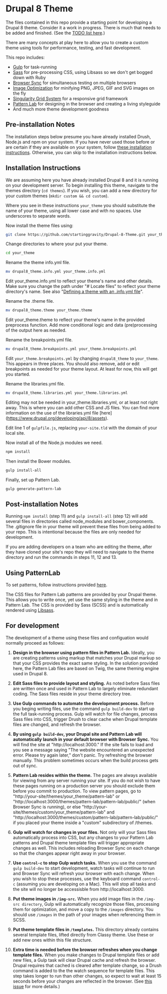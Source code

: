 # Drupal 8 Theme

The files contained in this repo provide a starting point for developing a Drupal 8 theme. Consider it a work in progress. There is much that needs to be added and finished. (See the [TODO list here](https://github.com/startinggravity/Drupal-8-Theme/blob/master/TODO.md).)

There are many concepts at play here to allow you to create a custom theme using tools for performance, testing, and fast development.

This repo includes:
* [Gulp](http://gulpjs.com) for task-running
* [Sass](http://sass-lang.com) for pre-processing CSS, using Libsass so we don't get bogged down with Ruby
* [Browser Sync](http://www.browsersync.io) for simultaneous testing on multiple browsers
* [Image Optimization](https://www.npmjs.com/package/gulp-image-optimization) for minifying PNG, JPEG, GIF and SVG images on the fly
* [Singularity Grid System](https://github.com/at-import/Singularity) for a responsive grid framework
* [Pattern Lab](http://patternlab.io) for designing in the browser and creating a living styleguide
* And much more theme development goodness

## Pre-installation Notes

The installation steps below presume you have already installed Drush, Node.js and npm on your system. If you have never used those before or are certain if they are available on your system, follow [these installation instructions](https://github.com/startinggravity/Drupal-8-Theme/blob/master/INSTALL.md). Otherwise, you can skip to the installation instructions below.

## Installation Instructions

We are assuming here you have already installed Drupal 8 and it is running on your development server. To begin installing this theme, navigate to the themes directory (`cd themes`). If you wish, you can add a new directory for your custom themes (`mkdir custom && cd custom`).

Where you see in these instructions `your_theme` you should substitute the name of your theme, using all lower case and with no spaces. Use underscores to separate words.

Now install the theme files using: 

```bash
git clone https://github.com/startinggravity/Drupal-8-Theme.git your_theme
```

Change directories to where your put your theme.

```bash
cd your_theme
```

Rename the theme info.yml file.

```bash 
mv drupal8_theme.info.yml your_theme.info.yml
```

Edit your_theme.info.yml to reflect your theme's name and other details. Make sure you change the path under "# Locate files" to reflect your theme directory's name. See also "[Defining a theme with an .info.yml file](https://www.drupal.org/node/2349827)".

Rename the .theme file.

```bash
mv drupal8_theme.theme your_theme.theme
```

Edit your_theme.theme to reflect your theme's name in the provided preprocess function. Add more conditional logic and data (pre)processing of the output here as needed.

Rename the breakpoints.yml file.

```bash
mv drupal8_theme.breakpoints.yml your_theme.breakpoints.yml
```

Edit `your_theme.breakpoints.yml` by changing `drupal8_theme` to `your_theme`. This appears in three places. You should also remove, add or edit breakpoints as needed for your theme layout. At least for now, this will get you started.

Rename the libraries.yml file.

```bash
mv drupal8_theme.libraries.yml your_theme.libraries.yml
```

Editing may not be needed in your_theme.libraries.yml, or at least not right away. This is where you can add other CSS and JS files. You can find more information on the use of the libraries.yml file [here] (https://www.drupal.org/developing/api/8/assets).

Edit line 1 of `gulpfile.js`, replacing `your-site.tld` with the domain of your local site.

Now install all of the Node.js modules we need.

```bash
npm install
```

Then install the Bower modules.

```bash
gulp install-all
```

Finally, set up Pattern Lab.

```bash
gulp generate-pattern-lab
```

## Post-installation Notes

Running `npm install` (step 11) and `gulp install-all` (step 12) will add several files in directories called node_modules and bower_components. The .gitignore file in your theme will prevent these files from being added to your repo. This is intentional because the files are only needed for development. 

If you are adding developers on a team who are editing the theme, after they have cloned your site's repo they will need to navigate to the theme directory and run the commands in steps 11, 12 and 13.

## Using PatternLab

To set patterns, follow instructions provided [here](https://github.com/pattern-lab/patternengine-php-twig/blob/master/README.md).

The CSS files for Pattern Lab patterns are provided by your Drupal theme. This allows you to write once, yet use the same styling in the theme and in Pattern Lab. The CSS is provided by Sass (SCSS) and is automatically rendered using [Libsass](http://sass-lang.com/libsass).

## For development

The development of a theme using these files and configuation would normally proceed as follows:

1. **Design in the browser using pattern files in Pattern Lab.** Ideally, you are creating patterns using markup that matches your Drupal markup so that your CSS provides the exact same styling. In the solution provided here, the Pattern Lab files are based on Twig, the same theming engine used in Drupal 8.

1. **Edit Sass files to provide layout and styling.** As noted before Sass files are written once and used in Pattern Lab to largely eliminate redundant coding. The Sass files reside in your theme directory tree.

1. **Use Gulp commands to automate the development process.** Before you beging writing files, use the command `gulp build-dev` to start up the full task-running process. Gulp will watch for file changes, process Sass files into CSS, trigger Drush to clear cache when Drupal template files are changed, and refresh the browser.

1. **By using `gulp build-dev`, your Drupal site and Pattern Lab will automatically launch in your default browser with Browser Sync.** You will find the site at "http://localhost:3000." If the site fails to load and you see a message saying "The website encountered an unexpected error. Please try again later," don't panic. Try refreshing the browser manually. This problem sometimes occurs when the build process gets out of sync.

1. **Pattern Lab resides within the theme.** The pages are always available for viewing from any server running your site. If you do not wish to have these pages running on a production server you should exclude them before you commit to production. To view pattern pages, go to "http://your-site/themes/your_theme/pattern-lab" or "http://localhost:3000/themes/pattern-lab/pattern-lab/public/" (when Browser Sync is running), or else "http://your-site/themes/custom/your_theme/pattern-lab" and "http://localhost:3000/themes/custom/pattern-lab/pattern-lab/public/" if you placed your theme inside a "custom" subdirectory of /themes.

1. **Gulp will watch for changes in your files.** Not only will your Sass files automatically process into CSS, but any changes to your Pattern Lab patterns and Drupal theme template files will trigger appropriate changes as well. This includes reloading Browser Sync on each change so that the changes appear right away in your browser.

1. **Use `control-c` to stop Gulp watch tasks.** When you use the command `gulp build-dev` to start development, watch tasks will continue to run and Browser Sync will refresh your browser with each change. When you wish to stop these processes, use the keyboard command `control-c` (assuming you are developing on a Mac). This will stop all tasks and the site will no longer be accessisble from http://localhost:3000.
 
1. **Put theme images in `/img-src`.** When you add image files in the `/img-src directory`, Gulp will automatically recognize those files, processing them for optimization, and move a copy to the `/images` directory. You should use `/images` in the path of your images when referencing them in SCSS.

1. **Put theme template files in `/templates`.** This directory already contains several template files, lifted directly from Classy theme. Use these or add new ones within this file structure. 

1. **Extra time is needed before the browser refreshes when you change template files.** When you make changes to Drupal template files or add new files, a Gulp task will clear Drupal cache and refresh the browser. Drupal requires that cached is cleared after template change, so a Drush command is added to the the watch sequence for template files. This step takes longer to run than other changes, so expect to wait at least 15 seconds before your changes are reflected in the browser. (See [this issue](https://github.com/startinggravity/Drupal-8-Theme/issues/1) for more details.)
